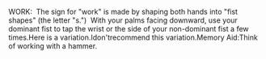 WORK:  The sign for "work" is 
made by shaping both hands into "fist shapes" (the letter "s.")  With your 
palms facing downward, use your dominant fist to tap the wrist or the side of 
your non-dominant fist a few times.Here is a variation.Idon'trecommend this variation.Memory Aid:Think of working with a hammer.